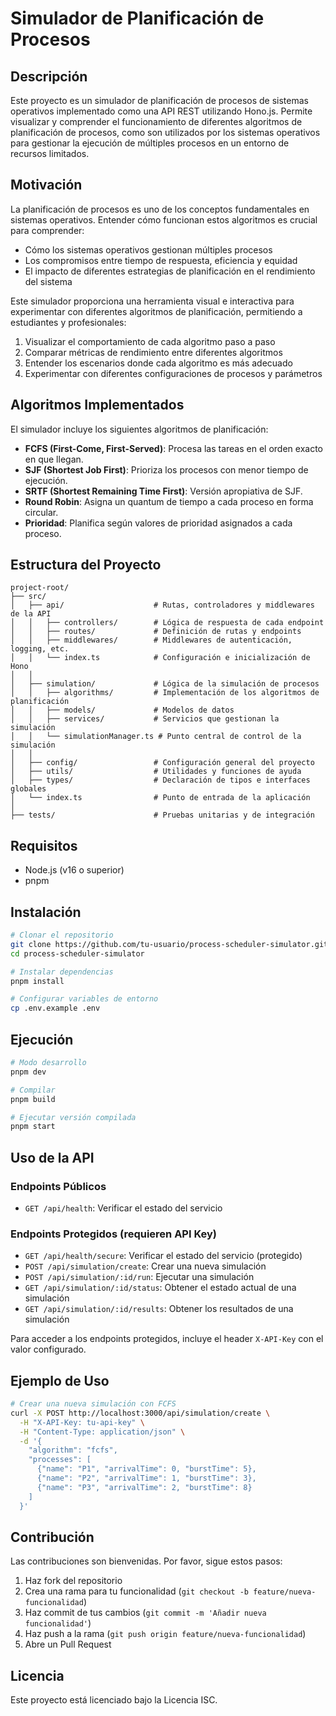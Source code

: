 # Simulador de Planificación de Procesos

## Descripción

Este proyecto es un simulador de planificación de procesos de sistemas operativos implementado como una API REST utilizando Hono.js. Permite visualizar y comprender el funcionamiento de diferentes algoritmos de planificación de procesos, como son utilizados por los sistemas operativos para gestionar la ejecución de múltiples procesos en un entorno de recursos limitados.

## Motivación

La planificación de procesos es uno de los conceptos fundamentales en sistemas operativos. Entender cómo funcionan estos algoritmos es crucial para comprender:

- Cómo los sistemas operativos gestionan múltiples procesos
- Los compromisos entre tiempo de respuesta, eficiencia y equidad
- El impacto de diferentes estrategias de planificación en el rendimiento del sistema

Este simulador proporciona una herramienta visual e interactiva para experimentar con diferentes algoritmos de planificación, permitiendo a estudiantes y profesionales:

1. Visualizar el comportamiento de cada algoritmo paso a paso
2. Comparar métricas de rendimiento entre diferentes algoritmos
3. Entender los escenarios donde cada algoritmo es más adecuado
4. Experimentar con diferentes configuraciones de procesos y parámetros

## Algoritmos Implementados

El simulador incluye los siguientes algoritmos de planificación:

- **FCFS (First-Come, First-Served)**: Procesa las tareas en el orden exacto en que llegan.
- **SJF (Shortest Job First)**: Prioriza los procesos con menor tiempo de ejecución.
- **SRTF (Shortest Remaining Time First)**: Versión apropiativa de SJF.
- **Round Robin**: Asigna un quantum de tiempo a cada proceso en forma circular.
- **Prioridad**: Planifica según valores de prioridad asignados a cada proceso.

## Estructura del Proyecto

```
project-root/
├── src/
│   ├── api/                    # Rutas, controladores y middlewares de la API
│   │   ├── controllers/        # Lógica de respuesta de cada endpoint
│   │   ├── routes/             # Definición de rutas y endpoints
│   │   ├── middlewares/        # Middlewares de autenticación, logging, etc.
│   │   └── index.ts            # Configuración e inicialización de Hono
│   │
│   ├── simulation/             # Lógica de la simulación de procesos
│   │   ├── algorithms/         # Implementación de los algoritmos de planificación
│   │   ├── models/             # Modelos de datos
│   │   ├── services/           # Servicios que gestionan la simulación
│   │   └── simulationManager.ts # Punto central de control de la simulación
│   │
│   ├── config/                 # Configuración general del proyecto
│   ├── utils/                  # Utilidades y funciones de ayuda
│   ├── types/                  # Declaración de tipos e interfaces globales
│   └── index.ts                # Punto de entrada de la aplicación
│
├── tests/                      # Pruebas unitarias y de integración
```

## Requisitos

- Node.js (v16 o superior)
- pnpm

## Instalación

```bash
# Clonar el repositorio
git clone https://github.com/tu-usuario/process-scheduler-simulator.git
cd process-scheduler-simulator

# Instalar dependencias
pnpm install

# Configurar variables de entorno
cp .env.example .env
```

## Ejecución

```bash
# Modo desarrollo
pnpm dev

# Compilar
pnpm build

# Ejecutar versión compilada
pnpm start
```

## Uso de la API

### Endpoints Públicos

- `GET /api/health`: Verificar el estado del servicio

### Endpoints Protegidos (requieren API Key)

- `GET /api/health/secure`: Verificar el estado del servicio (protegido)
- `POST /api/simulation/create`: Crear una nueva simulación
- `POST /api/simulation/:id/run`: Ejecutar una simulación
- `GET /api/simulation/:id/status`: Obtener el estado actual de una simulación
- `GET /api/simulation/:id/results`: Obtener los resultados de una simulación

Para acceder a los endpoints protegidos, incluye el header `X-API-Key` con el valor configurado.

## Ejemplo de Uso

```bash
# Crear una nueva simulación con FCFS
curl -X POST http://localhost:3000/api/simulation/create \
  -H "X-API-Key: tu-api-key" \
  -H "Content-Type: application/json" \
  -d '{
    "algorithm": "fcfs",
    "processes": [
      {"name": "P1", "arrivalTime": 0, "burstTime": 5},
      {"name": "P2", "arrivalTime": 1, "burstTime": 3},
      {"name": "P3", "arrivalTime": 2, "burstTime": 8}
    ]
  }'
```

## Contribución

Las contribuciones son bienvenidas. Por favor, sigue estos pasos:

1. Haz fork del repositorio
2. Crea una rama para tu funcionalidad (`git checkout -b feature/nueva-funcionalidad`)
3. Haz commit de tus cambios (`git commit -m 'Añadir nueva funcionalidad'`)
4. Haz push a la rama (`git push origin feature/nueva-funcionalidad`)
5. Abre un Pull Request

## Licencia

Este proyecto está licenciado bajo la Licencia ISC.

